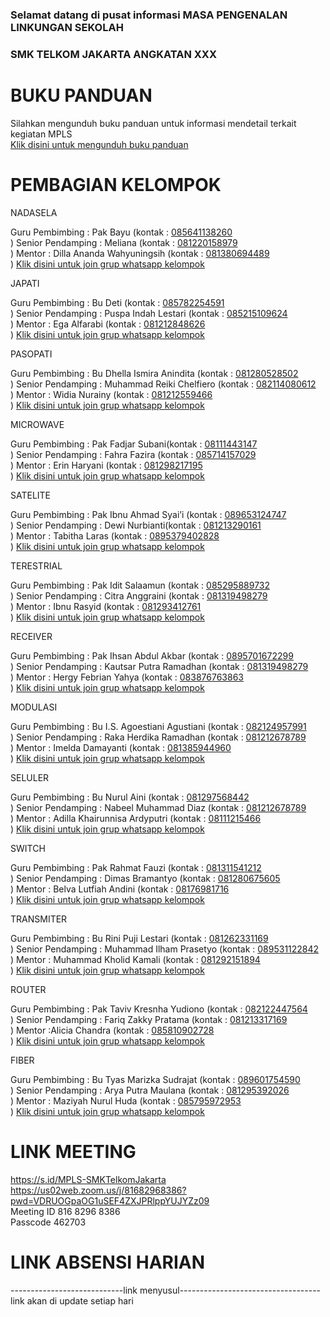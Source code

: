 ### Selamat datang di pusat informasi MASA PENGENALAN LINKUNGAN SEKOLAH
### SMK TELKOM JAKARTA ANGKATAN XXX

# BUKU PANDUAN
Silahkan mengunduh buku panduan untuk informasi mendetail terkait kegiatan MPLS<br/>
<a href="https://drive.google.com/file/d/1dCSEsQ40X2AvZ253hLaGgfyM1lPhyokY/view?usp=sharing" target="_blank">Klik disini untuk mengunduh buku panduan</a><br/>

# PEMBAGIAN KELOMPOK
NADASELA

Guru Pembimbing   : Pak Bayu (kontak : <a href="https://wa.me/6285641138260" target="_blank">085641138260</a><br/>)
Senior Pendamping : Meliana (kontak : <a href="https://wa.me/6281220158979" target="_blank">081220158979</a><br/>)
Mentor            : Dilla Ananda Wahyuningsih (kontak : <a href="https://wa.me/6281380694489" target="_blank">081380694489</a><br/>)
<a href="https://chat.whatsapp.com/Gcb2QCkHYMsEYmpwNr9iAk" target="_blank">Klik disini untuk join grup whatsapp kelompok</a><br/>


JAPATI

Guru Pembimbing   : Bu Deti (kontak : <a href="https://wa.me/6285782254591" target="_blank">085782254591</a><br/>)
Senior Pendamping : Puspa Indah Lestari	 (kontak : <a href="https://wa.me/6285215109624" target="_blank">085215109624</a><br/>)
Mentor            : Ega Alfarabi (kontak : <a href="https://wa.me/6281212848626" target="_blank">081212848626</a><br/>)
<a href="https://chat.whatsapp.com/DFZfzcEndktBHVDQHGlSmW" target="_blank">Klik disini untuk join grup whatsapp kelompok</a><br/>

PASOPATI

Guru Pembimbing   : Bu Dhella Ismira Anindita (kontak : <a href="https://wa.me/6281280528502" target="_blank">081280528502</a><br/>)
Senior Pendamping : Muhammad Reiki Chelfiero (kontak : <a href="https://wa.me/6282114080612" target="_blank">082114080612</a><br/>)
Mentor            : Widia Nurainy (kontak : <a href="https://wa.me/6281212559466" target="_blank">081212559466</a><br/>)
<a href="https://chat.whatsapp.com/FPnXiUS2Yhw3LJ6LIFQ2sJ" target="_blank">Klik disini untuk join grup whatsapp kelompok</a><br/>

MICROWAVE

Guru Pembimbing   :  Pak Fadjar Subani(kontak : <a href="https://wa.me/628111443147" target="_blank">08111443147</a><br/>)
Senior Pendamping : Fahra Fazira (kontak : <a href="https://wa.me/6285714157029" target="_blank">085714157029</a><br/>)
Mentor            : Erin Haryani (kontak : <a href="https://wa.me/6281298217195" target="_blank">081298217195</a><br/>)
<a href="https://chat.whatsapp.com/IBHAC7eejDYFXznWHujOHm" target="_blank">Klik disini untuk join grup whatsapp kelompok</a><br/>

SATELITE	

Guru Pembimbing   :  Pak Ibnu Ahmad Syai’i (kontak : <a href="https://wa.me/6289653124747" target="_blank">089653124747</a><br/>)
Senior Pendamping : Dewi Nurbianti(kontak : <a href="https://wa.me/6281213290161" target="_blank">081213290161</a><br/>)
Mentor            : Tabitha Laras (kontak : <a href="https://wa.me/62895379402828" target="_blank">0895379402828</a><br/>)
<a href="https://chat.whatsapp.com/CGAxaxQaZZW75Bs2wg7DUt " target="_blank">Klik disini untuk join grup whatsapp kelompok</a><br/>

TERESTRIAL

Guru Pembimbing   : Pak Idit Salaamun (kontak : <a href="https://wa.me/6285295889732" target="_blank">085295889732</a><br/>)
Senior Pendamping : Citra Anggraini (kontak : <a href="https://wa.me/6281319498279" target="_blank">081319498279 </a><br/>)
Mentor            : Ibnu Rasyid  (kontak : <a href="https://wa.me/6281293412761" target="_blank">081293412761</a><br/>)
<a href="https://chat.whatsapp.com/KpCOSOzDO6pIvEn9ov4RTO " target="_blank">Klik disini untuk join grup whatsapp kelompok</a><br/>

RECEIVER	

Guru Pembimbing   :  Pak Ihsan Abdul Akbar	 (kontak : <a href="https://wa.me/62895701672299" target="_blank">0895701672299</a><br/>)
Senior Pendamping : Kautsar Putra Ramadhan (kontak : <a href="https://wa.me/62895701672299" target="_blank">081319498279 </a><br/>)
Mentor            : Hergy Febrian Yahya  (kontak : <a href="https://wa.me/6283876763863" target="_blank">083876763863</a><br/>)
<a href="https://chat.whatsapp.com/JOKrbGOARLNHpuBor15Qkd " target="_blank">Klik disini untuk join grup whatsapp kelompok</a><br/>

MODULASI

Guru Pembimbing   : Bu I.S. Agoestiani Agustiani (kontak : <a href="https://wa.me/6282124957991" target="_blank">082124957991</a><br/>)
Senior Pendamping : Raka Herdika Ramadhan (kontak : <a href="https://wa.me/6281212678789" target="_blank">081212678789</a><br/>)
Mentor            : Imelda Damayanti (kontak : <a href="https://wa.me/6281385944960" target="_blank">081385944960</a><br/>)
<a href="https://chat.whatsapp.com/LIxFC4WdAuNGcYvgwTu4bm" target="_blank">Klik disini untuk join grup whatsapp kelompok</a><br/>

SELULER

Guru Pembimbing   : Bu Nurul Aini (kontak : <a href="https://wa.me/6281297568442" target="_blank">081297568442</a><br/>)
Senior Pendamping : Nabeel Muhammad Diaz (kontak : <a href="https://wa.me/6281290436289" target="_blank">081212678789</a><br/>)
Mentor            :  Adilla Khairunnisa Ardyputri (kontak : <a href="https://wa.me/628111215466" target="_blank">08111215466</a><br/>)
<a href="https://chat.whatsapp.com/If6Vc4PHgcb5b8EDZaLIG3" target="_blank">Klik disini untuk join grup whatsapp kelompok</a><br/>		
	
SWITCH

Guru Pembimbing   :  Pak Rahmat Fauzi (kontak : <a href="https://wa.me/6281311541212" target="_blank">081311541212</a><br/>)
Senior Pendamping : Dimas Bramantyo (kontak : <a href="https://wa.me/6281280675605" target="_blank">081280675605 </a><br/>)
Mentor            : Belva Lutfiah Andini (kontak : <a href="https://wa.me/628176981716" target="_blank">08176981716</a><br/>)
<a href="https://chat.whatsapp.com/FhXLY4cC6Wv6MeIEvBk0yD " target="_blank">Klik disini untuk join grup whatsapp kelompok</a><br/>

TRANSMITER

Guru Pembimbing   : Bu Rini Puji Lestari (kontak : <a href="https://wa.me/6281262331169" target="_blank">081262331169</a><br/>)
Senior Pendamping : Muhammad Ilham Prasetyo (kontak : <a href="https://wa.me/6289531122842" target="_blank">089531122842</a><br/>)
Mentor            :  Muhammad Kholid Kamali (kontak : <a href="https://wa.me/6281292151894" target="_blank">081292151894</a><br/>)
<a href="https://chat.whatsapp.com/BAbchVHyIFw7wYzCS9JaZN" target="_blank">Klik disini untuk join grup whatsapp kelompok</a><br/>	

ROUTER

Guru Pembimbing   : Pak  Taviv Kresnha Yudiono (kontak : <a href="https://wa.me/6282122447564" target="_blank">082122447564</a><br/>)
Senior Pendamping : Fariq Zakky Pratama (kontak : <a href="https://wa.me/6281213317169" target="_blank">081213317169 </a><br/>)
Mentor           :Alicia Chandra (kontak : <a href="https://wa.me/6285810902728" target="_blank">085810902728</a><br/>)
<a href="https://chat.whatsapp.com/JXK2u9gfv4KHQCcE9xang5 " target="_blank">Klik disini untuk join grup whatsapp kelompok</a><br/>
	
FIBER

Guru Pembimbing   : Bu Tyas Marizka Sudrajat (kontak : <a href="https://wa.me/6289601754590" target="_blank">089601754590</a><br/>)
Senior Pendamping : Arya Putra Maulana (kontak : <a href="https://wa.me/6281295392026" target="_blank">081295392026</a><br/>)
Mentor            :  Maziyah Nurul Huda (kontak : <a href="https://wa.me/6285795972953" target="_blank">085795972953</a><br/>)
<a href="https://chat.whatsapp.com/JAxNKYvH0peHUtbshHZrB8" target="_blank">Klik disini untuk join grup whatsapp kelompok</a><br/>

# LINK MEETING
https://s.id/MPLS-SMKTelkomJakarta<br/>
https://us02web.zoom.us/j/81682968386?pwd=VDRUOGpaOG1uSEF4ZXJPRlppYUJYZz09<br/>
Meeting ID 816 8296 8386<br/>
Passcode 462703<br/>

# LINK ABSENSI HARIAN
----------------------------link menyusul-----------------------------------<br/>
link akan di update setiap hari
